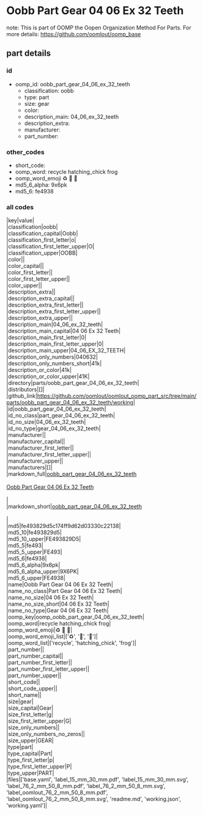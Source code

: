 # Oobb Part Gear 04 06 Ex 32 Teeth  

note: This is part of OOMP the Oopen Organization Method For Parts. For more details: https://github.com/oomlout/oomp_base

##  part details





### id
* oomp_id: oobb_part_gear_04_06_ex_32_teeth
  * classification: oobb
  * type: part
  * size: gear
  * color: 
  * description_main: 04_06_ex_32_teeth
  * description_extra: 
  * manufacturer: 
  * part_number: 

### other_codes
* short_code: 
* oomp_word: recycle hatching_chick frog
* oomp_word_emoji :recycle: :hatching_chick: :frog:
* md5_6_alpha: 9x6pk
* md5_6: fe4938

### all codes 
|key|value|  
|classification|oobb|  
|classification_capital|Oobb|  
|classification_first_letter|o|  
|classification_first_letter_upper|O|  
|classification_upper|OOBB|  
|color||  
|color_capital||  
|color_first_letter||  
|color_first_letter_upper||  
|color_upper||  
|description_extra||  
|description_extra_capital||  
|description_extra_first_letter||  
|description_extra_first_letter_upper||  
|description_extra_upper||  
|description_main|04_06_ex_32_teeth|  
|description_main_capital|04 06 Ex 32 Teeth|  
|description_main_first_letter|0|  
|description_main_first_letter_upper|0|  
|description_main_upper|04_06_EX_32_TEETH|  
|description_only_numbers|040632|  
|description_only_numbers_short|41k|  
|description_or_color|41k|  
|description_or_color_upper|41K|  
|directory|parts/oobb_part_gear_04_06_ex_32_teeth|  
|distributors|[]|  
|github_link|https://github.com/oomlout/oomlout_oomp_part_src/tree/main/parts/oobb_part_gear_04_06_ex_32_teeth/working|  
|id|oobb_part_gear_04_06_ex_32_teeth|  
|id_no_class|part_gear_04_06_ex_32_teeth|  
|id_no_size|04_06_ex_32_teeth|  
|id_no_type|gear_04_06_ex_32_teeth|  
|manufacturer||  
|manufacturer_capital||  
|manufacturer_first_letter||  
|manufacturer_first_letter_upper||  
|manufacturer_upper||  
|manufacturers|[]|  
|markdown_full|[oobb_part_gear_04_06_ex_32_teeth](https://github.com/oomlout/oomlout_oomp_part_src/tree/main/parts/oobb_part_gear_04_06_ex_32_teeth/working)<br>[](https://github.com/oomlout/oomlout_oomp_part_src/tree/main/parts/oobb_part_gear_04_06_ex_32_teeth/working)<br>[Oobb Part Gear 04 06 Ex 32 Teeth](https://github.com/oomlout/oomlout_oomp_part_src/tree/main/parts/oobb_part_gear_04_06_ex_32_teeth/working)<br><br>|  
|markdown_short|[oobb_part_gear_04_06_ex_32_teeth](https://github.com/oomlout/oomlout_oomp_part_src/tree/main/parts/oobb_part_gear_04_06_ex_32_teeth/working)<br><br>|  
|md5|fe493829d5c174ff9d62d03330c22138|  
|md5_10|fe493829d5|  
|md5_10_upper|FE493829D5|  
|md5_5|fe493|  
|md5_5_upper|FE493|  
|md5_6|fe4938|  
|md5_6_alpha|9x6pk|  
|md5_6_alpha_upper|9X6PK|  
|md5_6_upper|FE4938|  
|name|Oobb Part Gear 04 06 Ex 32 Teeth|  
|name_no_class|Part Gear 04 06 Ex 32 Teeth|  
|name_no_size|04 06 Ex 32 Teeth|  
|name_no_size_short|04 06 Ex 32 Teeth|  
|name_no_type|Gear 04 06 Ex 32 Teeth|  
|oomp_key|oomp_oobb_part_gear_04_06_ex_32_teeth|  
|oomp_word|recycle hatching_chick frog|  
|oomp_word_emoji|:recycle: :hatching_chick: :frog:|  
|oomp_word_emoji_list|[':recycle:', ':hatching_chick:', ':frog:']|  
|oomp_word_list|['recycle', 'hatching_chick', 'frog']|  
|part_number||  
|part_number_capital||  
|part_number_first_letter||  
|part_number_first_letter_upper||  
|part_number_upper||  
|short_code||  
|short_code_upper||  
|short_name||  
|size|gear|  
|size_capital|Gear|  
|size_first_letter|g|  
|size_first_letter_upper|G|  
|size_only_numbers||  
|size_only_numbers_no_zeros||  
|size_upper|GEAR|  
|type|part|  
|type_capital|Part|  
|type_first_letter|p|  
|type_first_letter_upper|P|  
|type_upper|PART|  
|files|['base.yaml', 'label_15_mm_30_mm.pdf', 'label_15_mm_30_mm.svg', 'label_76_2_mm_50_8_mm.pdf', 'label_76_2_mm_50_8_mm.svg', 'label_oomlout_76_2_mm_50_8_mm.pdf', 'label_oomlout_76_2_mm_50_8_mm.svg', 'readme.md', 'working.json', 'working.yaml']|  
